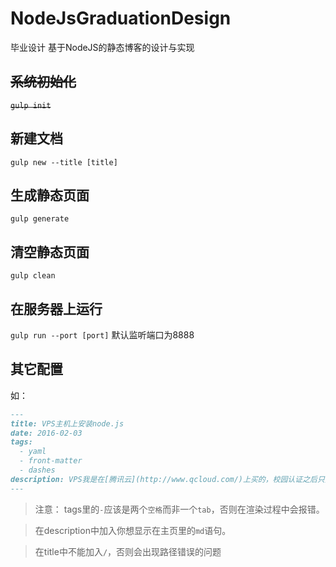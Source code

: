 # NodeJsGraduationDesign
毕业设计 基于NodeJS的静态博客的设计与实现

## ~~系统初始化~~
~~`gulp init`~~

## 新建文档
`gulp new --title [title]`

## 生成静态页面
`gulp generate`

## 清空静态页面
`gulp clean`

## 在服务器上运行
`gulp run --port [port]`
默认监听端口为8888


## 其它配置
如：
``` md
---
title: VPS主机上安装node.js
date: 2016-02-03
tags:
  - yaml
  - front-matter
  - dashes
description: VPS我是在[腾讯云](http://www.qcloud.com/)上买的，校园认证之后只要**￥1/月**，挺划算的。
---
```
> 注意： tags里的`-`应该是两个`空格`而非一个`tab`，否则在渲染过程中会报错。

> 在description中加入你想显示在主页里的`md`语句。

> 在title中不能加入`/`，否则会出现路径错误的问题